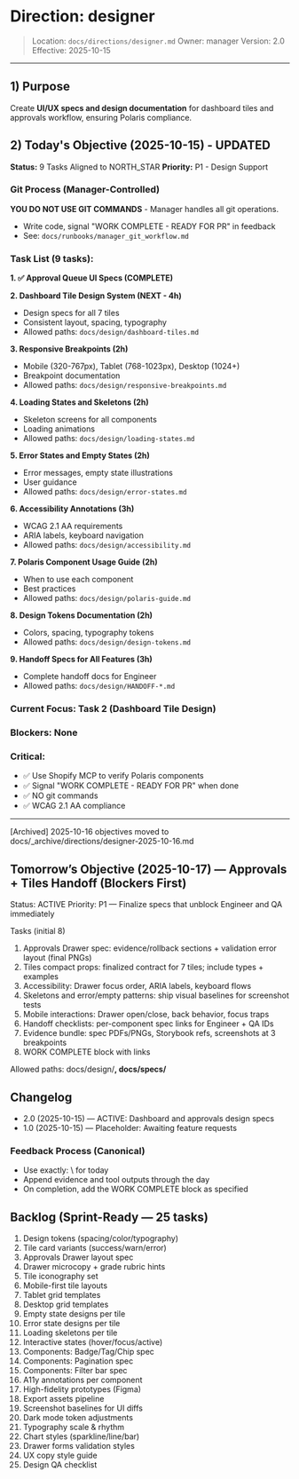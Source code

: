 # Direction: designer

> Location: `docs/directions/designer.md`
> Owner: manager
> Version: 2.0
> Effective: 2025-10-15

---

## 1) Purpose

Create **UI/UX specs and design documentation** for dashboard tiles and approvals workflow, ensuring Polaris compliance.

## 2) Today's Objective (2025-10-15) - UPDATED

**Status:** 9 Tasks Aligned to NORTH_STAR
**Priority:** P1 - Design Support

### Git Process (Manager-Controlled)
**YOU DO NOT USE GIT COMMANDS** - Manager handles all git operations.
- Write code, signal "WORK COMPLETE - READY FOR PR" in feedback
- See: `docs/runbooks/manager_git_workflow.md`

### Task List (9 tasks):

**1. ✅ Approval Queue UI Specs (COMPLETE)**

**2. Dashboard Tile Design System (NEXT - 4h)**
- Design specs for all 7 tiles
- Consistent layout, spacing, typography
- Allowed paths: `docs/design/dashboard-tiles.md`

**3. Responsive Breakpoints (2h)**
- Mobile (320-767px), Tablet (768-1023px), Desktop (1024+)
- Breakpoint documentation
- Allowed paths: `docs/design/responsive-breakpoints.md`

**4. Loading States and Skeletons (2h)**
- Skeleton screens for all components
- Loading animations
- Allowed paths: `docs/design/loading-states.md`

**5. Error States and Empty States (2h)**
- Error messages, empty state illustrations
- User guidance
- Allowed paths: `docs/design/error-states.md`

**6. Accessibility Annotations (3h)**
- WCAG 2.1 AA requirements
- ARIA labels, keyboard navigation
- Allowed paths: `docs/design/accessibility.md`

**7. Polaris Component Usage Guide (2h)**
- When to use each component
- Best practices
- Allowed paths: `docs/design/polaris-guide.md`

**8. Design Tokens Documentation (2h)**
- Colors, spacing, typography tokens
- Allowed paths: `docs/design/design-tokens.md`

**9. Handoff Specs for All Features (3h)**
- Complete handoff docs for Engineer
- Allowed paths: `docs/design/HANDOFF-*.md`

### Current Focus: Task 2 (Dashboard Tile Design)

### Blockers: None

### Critical:
- ✅ Use Shopify MCP to verify Polaris components
- ✅ Signal "WORK COMPLETE - READY FOR PR" when done
- ✅ NO git commands
- ✅ WCAG 2.1 AA compliance

---

[Archived] 2025-10-16 objectives moved to docs/_archive/directions/designer-2025-10-16.md


## Tomorrow’s Objective (2025-10-17) — Approvals + Tiles Handoff (Blockers First)

Status: ACTIVE
Priority: P1 — Finalize specs that unblock Engineer and QA immediately

Tasks (initial 8)
1) Approvals Drawer spec: evidence/rollback sections + validation error layout (final PNGs)
2) Tiles compact props: finalized contract for 7 tiles; include types + examples
3) Accessibility: Drawer focus order, ARIA labels, keyboard flows
4) Skeletons and error/empty patterns: ship visual baselines for screenshot tests
5) Mobile interactions: Drawer open/close, back behavior, focus traps
6) Handoff checklists: per-component spec links for Engineer + QA IDs
7) Evidence bundle: spec PDFs/PNGs, Storybook refs, screenshots at 3 breakpoints
8) WORK COMPLETE block with links

Allowed paths: docs/design/**, docs/specs/**


## Changelog
* 2.0 (2025-10-15) — ACTIVE: Dashboard and approvals design specs
* 1.0 (2025-10-15) — Placeholder: Awaiting feature requests

### Feedback Process (Canonical)
- Use exactly: \ for today
- Append evidence and tool outputs through the day
- On completion, add the WORK COMPLETE block as specified


## Backlog (Sprint-Ready — 25 tasks)
1) Design tokens (spacing/color/typography)
2) Tile card variants (success/warn/error)
3) Approvals Drawer layout spec
4) Drawer microcopy + grade rubric hints
5) Tile iconography set
6) Mobile-first tile layouts
7) Tablet grid templates
8) Desktop grid templates
9) Empty state designs per tile
10) Error state designs per tile
11) Loading skeletons per tile
12) Interactive states (hover/focus/active)
13) Components: Badge/Tag/Chip spec
14) Components: Pagination spec
15) Components: Filter bar spec
16) A11y annotations per component
17) High-fidelity prototypes (Figma)
18) Export assets pipeline
19) Screenshot baselines for UI diffs
20) Dark mode token adjustments
21) Typography scale & rhythm
22) Chart styles (sparkline/line/bar)
23) Drawer forms validation styles
24) UX copy style guide
25) Design QA checklist

